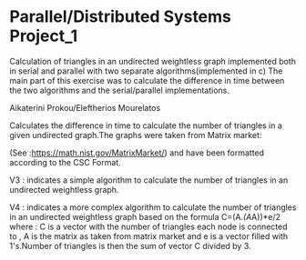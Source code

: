 # Parallel/Distributed Systems Project_1
Calculation of triangles in an undirected weightless graph implemented both in serial and parallel with two separate algorithms(implemented in c)
The main part of this exercise was to calculate the difference in time between the two algorithms and the serial/parallel implementations.

  Aikaterini Prokou/Eleftherios Mourelatos


  Calculates the difference in time
  to calculate the number of triangles in a
  given undirected graph.The graphs were
  taken from Matrix market:
  
  (See :https://math.nist.gov/MatrixMarket/) and have been formatted according to the CSC Format.
  
  V3 : indicates a simple algorithm to calculate the number of triangles in an undirected weightless graph.
  
  V4 : indicates a more complex algorithm to calculate the number of triangles in an undirected weightless graph
  based on the formula C=(A.*(A*A))*e/2 where : C is a vector with the number of triangles each node is connected to ,
  A is the matrix as taken from matrix market and e is a vector filled with 1's.Number of triangles is then
  the sum of vector C divided by 3.


